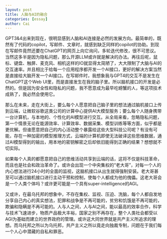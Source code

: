 ```yaml
---
layout: post
title: 人脑与AI的融合
categories: [essay]
author: Cai
---
```


GPT3&4出来到现在，很明显感到人脑和AI连接是必然的发展方向。最简单的，既然有了代码的copilot，写邮件、文章时，就感到缺乏同样的copilot的协助。到现在写邮件竟然还要在ChatGPT的网页上向它询问，多轮迭代修改，很不可思议。当然这多半是因为隐私问题，那么开源LLM或许就是解决的办法。再往后呢，鼠标、键盘、触屏、麦克风、相机这样的IO就显得太简陋了，大大限制了大脑与AI的交互速率。并且相比于给每一个应用程序都开发一个AI接口，更好的解决方案当然是直接给大脑开发一个AI接口。在写邮件时，我想象我与GPT4的交互不是发生在ChatGPT这个Web UI里，而是直接发生在我的脑子里。所以脑机接口的开发是必然的。但是因为安全性和隐私的问题，我不愿意成为最早吃螃蟹的人，等这项技术成熟了，我必然会使用它。

那么在未来，走在大街上，要么每个人愿意把自己脑子里的想法通过脑机接口上传到云端，让微软谷歌这类公司的计算中心提供AI大模型服务；要么每个人随身携带一台计算机，与本地的、个性化的AI模型进行交互。从全局来看，忽略隐私问题，第一个情景无论在能源效率、计算效率、数据采集、模型训练等等方面，似乎都是更优解。但谁愿意把自己的内心活动整个暴露给这些大型科技公司呢？有没有可能，存在一种加密的模型推理方式，云端的计算机即使无法破译这些思维数据，通过AI模型得到的输出，用本地的密钥解密之后却依旧能得到正确的结果？想想就不切实际。  

如果每个人真的都愿意把自己的思维活动共享到云端的话，这将不仅是科技革命，而且也是社会和政治革命了。或许会出现一个中央集权的“老大哥”，对每一个人的内心想法进行24小时的全面的监视，这脑机接口从出生就得强制安装。老大哥甚至可以通过脑机接口进行主动干预和控制，使每个人都成为他的傀儡。这老大哥会是一个人类个体吗？或许更可能是一个具有super-intelligence的AGI。  

又或许，在最乌托邦的想象中，不存在集权、监视、压迫、洗脑，每个人都自发地分享自己内心的真实想法，犯罪和战争是不再可能的，贫穷和饥饿是不再可能的，欺骗和隐瞒是不再可能的。人与人之间，人与AI之间，能以最高的效率合作，科学与技术飞速进步，物质产品极大丰裕，国家之别不再存在，整个人类社会都受以AGI为基础而建立的世界政府的管理。或许这大同世界就是共产主义所追求的理想。而乌托邦之所以为乌托邦，共产主义之所以竟走向独裁专制，问题在于我们每一个人心中潜藏的自私和罪恶。